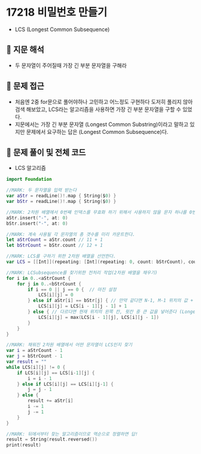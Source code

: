 # 17218 비밀번호 만들기
- LCS (Longest Common Subsequence)

## 🍎 지문 해석
- 두 문자열이 주어질때 가장 긴 부분 문자열을 구해라

## 🍎 문제 접근
- 처음엔 2중 for문으로 풀어야하나 고민하고 어느정도 구현하다 도저히 풀리지 않아 검색 해보았고, LCS라는 알고리즘을 사용하면 가장 긴 부분 문자열을 구할 수 있었다.
- 지문에서는 가장 긴 부분 문자열 (Longest Common Substring)이라고 말하고 있지만 문제에서 요구하는 답은 (Longest Common Subsequence)다.

## 🍎 문제 풀이 및 전체 코드
- LCS 알고리즘
```swift
import Foundation

//MARK: 두 문자열을 입력 받는다
var aStr = readLine()!.map { String($0) }
var bStr = readLine()!.map { String($0) }

//MARK: 2차원 배열에서 0번째 인덱스를 무효화 하기 위해서 사용하지 않을 문자 하나를 0번째 인덱스에 넣어준다.
aStr.insert("-", at: 0)
bStr.insert("-", at: 0)

//MARK: 계속 사용될 각 문자열의 총 갯수를 미리 카운트한다.
let aStrCount = aStr.count // 11 + 1
let bStrCount = bStr.count // 12 + 1

//MARK: LCS를 구하기 위한 2차원 배열을 선언한다.
var LCS = [[Int]](repeating: [Int](repeating: 0, count: bStrCount), count: aStrCount)

//MARK: LCSubsequence를 찾기위한 전처리 작업(2차원 배열을 채우기)
for i in 0..<aStrCount {
    for j in 0..<bStrCount {
        if i == 0 || j == 0 {  // 마진 설정
            LCS[i][j] = 0
        } else if aStr[i] == bStr[j] { // 만약 같다면 N-1, M-1 위치의 값 + 1
            LCS[i][j] = LCS[i - 1][j - 1] + 1
        } else { // 다르다면 현재 위치의 왼쪽 칸, 윗칸 중 큰 값을 넣어준다 (Longest Common Subsequence 특징)
            LCS[i][j] = max(LCS[i - 1][j], LCS[i][j - 1])
        }
    }
}

//MARK: 채워진 2차원 배열에서 어떤 문자열이 LCS인지 찾기
var i = aStrCount - 1
var j = bStrCount - 1
var result = ""
while LCS[i][j] != 0 {
    if LCS[i][j] == LCS[i-1][j] {
        i = i - 1
    } else if LCS[i][j] == LCS[i][j-1] {
        j = j - 1
    } else {
        result += aStr[i]
        i -= 1
        j -= 1
    }
}

//MARK: 뒤에서부터 찾는 알고리즘이므로 역순으로 정렬하면 답!
result = String(result.reversed())
print(result)
```
